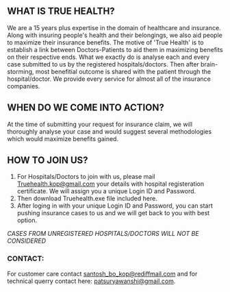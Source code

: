 ## WHAT IS TRUE HEALTH?

We are a 15 years plus expertise in the domain of healthcare and insurance.
Along with insuring people's health and their belongings, we also aid people to maximize their insurance benefits.
The motive of 'True Health' is to establish a link between Doctors-Patients to aid them in maximizing benefits on their respective ends. What we exactly do is analyse each and every case submitted to us by the registered hospitals/doctors. Then after brain-storming, most benefitial outcome is shared with the patient through the hospital/doctor.
We provide every service for almost all of the insurance companies.

## WHEN DO WE COME INTO ACTION?

At the time of submitting your request for insurance claim, we will thoroughly analyse your case and would suggest several methodologies which would maximize benefits gained. 

## HOW TO JOIN US?

1. For Hospitals/Doctors to join with us, please mail Truehealth.kop@gmail.com your details with hospital registeration certificate. We will assign you a unique Login ID and Password.
2. Then download Truehealth.exe file included here.
3. After loging in with your unique Login ID and Password, you can start pushing insurance cases to us and we will get back to you with best option.

*CASES FROM UNREGISTERED HOSPITALS/DOCTORS WILL NOT BE CONSIDERED*



### CONTACT:

For customer care contact santosh_bo_kop@rediffmail.com and for technical querry contact here: patsuryawanshi@gmail.com.
